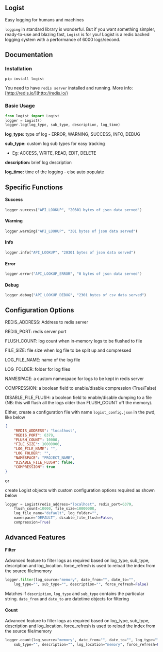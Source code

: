 Logist
------

Easy logging for humans and machines
 
```logging``` in standard library is wonderful. But if you want 
something simpler, ready-to-use and blazing fast, ```Logist``` is for you! 
Logist is a redis backed logging system with a performance of 
6000 logs/second.
 
 
## Documentation

### Installation

```bash
pip install logist
```

You need to have ```redis server``` installed and running. 
More info: [http://redis.io/](http://redis.io/) 
    
### Basic Usage

```python
from logist import Logist
logger = Logist()
logger.log(log_type, sub_type, description, log_time)
```

**log_type:** type of log - ERROR, WARNING, SUCCESS, INFO, DEBUG

**sub_type:** custom log sub types for easy tracking 
- Eg: ACCESS, WRITE, READ, EDIT, DELETE

**description:** brief log description

**log_time:** time of the logging - else auto populate


## Specific Functions

#### Success
```python
logger.success("API_LOOKUP", "20301 bytes of json data served")
```

#### Warning
```python
logger.warning("API_LOOKUP", "301 bytes of json data served")
```

#### Info
```python
logger.info("API_LOOKUP", "20301 bytes of json data served")
```

#### Error
```python
logger.error("API_LOOKUP_ERROR", "0 bytes of json data served")
```

#### Debug
```python
logger.debug("API_LOOKUP_DEBUG", "2301 bytes of csv data served")
```




## Configuration Options


REDIS_ADDRESS: Address to redis server

REDIS_PORT: redis server port

FLUSH_COUNT: log count when in-memory logs to be flushed to file

FILE_SIZE: file size when log file to be split up and compressed

LOG_FILE_NAME: name of the log file

LOG_FOLDER: folder for log files

NAMESPACE: a custom namespace for logs to be kept in redis server

COMPRESSION: a boolean field to enable/disable compression (True/False)

DISABLE_FILE_FLUSH: a boolean field to enable/disable dumping to a file
(NB: this will flush all the logs older than FLUSH_COUNT off the memory).

Either, create a configuration file with name ```logist_config.json``` 
in the pwd, like below

```json
{
    "REDIS_ADDRESS": "localhost",
    "REDIS_PORT": 6379,
    "FLUSH_COUNT": 10000,
    "FILE_SIZE": 10000000,
    "LOG_FILE_NAME": "",
    "LOG_FOLDER": "",
    "NAMESPACE": "PROJECT_NAME",
    "DISABLE_FILE_FLUSH": false,
    "COMPRESSION": true
}
```

or

create Logist objects with custom configuration options required 
as shown below

```python
logger = Logist(redis_address="localhost", redis_port=6379, 
    flush_count=10000, file_size=10000000,
    log_file_name="default", log_folder="", 
    namespace="DEFAULT", disable_file_flush=False,
    compression=True)
```

## Advanced Features

#### Filter

Advanced feature to filter logs as required based on log_type, 
sub_type, description and log_location. force_refresh is used to 
reload the index from the source file/memory

```python
logger.filter(log_source="memory", date_from="", date_to="", 
    log_type="", sub_type="", description="", force_refresh=False)
```
Matches if ```description```, ```log_type``` and ```sub_type``` 
contains the particular string. ```date_from``` and ```date_to``` 
are datetime objects for filtering

#### Count

Advanced feature to filter logs as required based on log_type, 
sub_type, description and log_location. force_refresh is used to 
reload the index from the source file/memory

```python
logger.count(log_source="memory", date_from="", date_to="", log_type="", 
    sub_type="", description="", log_location="memory", force_refresh=False)
```
